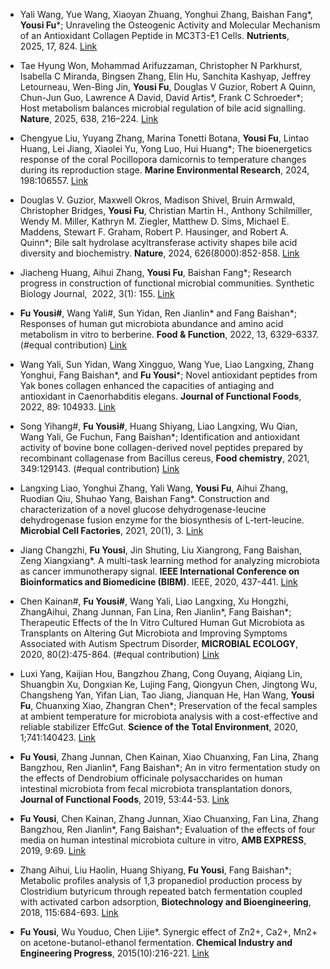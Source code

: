 * Yali Wang, Yue Wang, Xiaoyan Zhuang, Yonghui Zhang, Baishan Fang*, **Yousi Fu***; Unraveling the Osteogenic Activity and Molecular Mechanism of an Antioxidant Collagen Peptide in MC3T3-E1 Cells. **Nutrients**, 2025, 17, 824. [Link](https://www.mdpi.com/2072-6643/17/5/824)

* Tae Hyung Won, Mohammad Arifuzzaman, Christopher N Parkhurst, Isabella C Miranda, Bingsen Zhang, Elin Hu, Sanchita Kashyap, Jeffrey Letourneau, Wen-Bing Jin, **Yousi Fu**, Douglas V Guzior, Robert A Quinn, Chun-Jun Guo, Lawrence A David, David Artis*, Frank C Schroeder*; Host metabolism balances microbial regulation of bile acid signalling. **Nature**, 2025, 638, 216–224. [Link](https://www.nature.com/articles/s41586-024-08379-9)

* Chengyue Liu, Yuyang Zhang, Marina Tonetti Botana, **Yousi Fu**, Lintao Huang, Lei Jiang, Xiaolei Yu, Yong Luo, Hui Huang*; The bioenergetics response of the coral Pocillopora damicornis to temperature changes during its reproduction stage. **Marine Environmental Research**, 2024, 198:106557. [Link](https://doi.org/10.1016/j.marenvres.2024.106557)

* Douglas V. Guzior, Maxwell Okros, Madison Shivel, Bruin Armwald, Christopher Bridges, **Yousi Fu**, Christian Martin H., Anthony Schilmiller, Wendy M. Miller, Kathryn M. Ziegler, Matthew D. Sims, Michael E. Maddens, Stewart F. Graham, Robert P. Hausinger, and Robert A. Quinn*; Bile salt hydrolase acyltransferase activity shapes bile acid diversity and biochemistry. **Nature**, 2024, 626(8000):852-858. [Link](https://www.nature.com/articles/s41586-024-07017-8)

* Jiacheng Huang, Aihui Zhang, **Yousi Fu**, Baishan Fang*; Research progress in construction of functional microbial communities. Synthetic Biology Journal,  2022, 3(1): 155. [Link](https://doi.org/10.12211/2096-8280.2021-074)

* **Fu Yousi#**, Wang Yali#, Sun Yidan, Ren Jianlin* and Fang Baishan*; Responses of human gut microbiota abundance and amino acid metabolism in vitro to berberine. **Food & Function**, 2022, 13, 6329-6337. (#equal contribution) [Link](https://doi.org/10.1039/D1FO04003K)

* Wang Yali, Sun Yidan, Wang Xingguo, Wang Yue, Liao Langxing, Zhang Yonghui, Fang Baishan*, and **Fu Yousi***; Novel antioxidant peptides from Yak bones collagen enhanced the capacities of antiaging and antioxidant in Caenorhabditis elegans. **Journal of Functional Foods**, 2022, 89: 104933. [Link](https://doi.org/10.1016/j.jff.2022.104933)

* Song Yihang#, **Fu Yousi#**, Huang Shiyang, Liao Langxing, Wu Qian, Wang Yali, Ge Fuchun, Fang Baishan*; Identification and antioxidant activity of bovine bone collagen-derived novel peptides prepared by recombinant collagenase from Bacillus cereus, **Food chemistry**, 2021, 349:129143. (#equal contribution) [Link](https://doi.org/10.1016/j.foodchem.2021.129143)

* Langxing Liao, Yonghui Zhang, Yali Wang, **Yousi Fu**, Aihui Zhang, Ruodian Qiu, Shuhao Yang, Baishan Fang*. Construction and characterization of a novel glucose dehydrogenase-leucine dehydrogenase fusion enzyme for the biosynthesis of L-tert-leucine. **Microbial Cell Factories**, 2021, 20(1), 3. [Link](https://link.springer.com/article/10.1186/s12934-020-01501-2)

* Jiang Changzhi, **Fu Yousi**, Jin Shuting, Liu Xiangrong, Fang Baishan, Zeng Xiangxiang*. A multi-task learning method for analyzing microbiota as cancer immunotherapy signal. **IEEE International Conference on Bioinformatics and Biomedicine (BIBM)**. IEEE, 2020, 437-441. [Link](https://ieeexplore.ieee.org/abstract/document/9313509)

* Chen Kainan#, **Fu Yousi#**, Wang Yali, Liao Langxing, Xu Hongzhi, ZhangAihui, Zhang Junnan, Fan Lina, Ren Jianlin*, Fang Baishan*; Therapeutic Effects of the In Vitro Cultured Human Gut Microbiota as Transplants on Altering Gut Microbiota and Improving Symptoms Associated with Autism Spectrum Disorder, **MICROBIAL ECOLOGY**, 2020, 80(2):475-864. (#equal contribution) [Link](https://link.springer.com/article/10.1007/s00248-020-01494-w)

* Luxi Yang, Kaijian Hou, Bangzhou Zhang, Cong Ouyang, Aiqiang Lin, Shuangbin Xu, Dongxian Ke, Lujing Fang, Qiongyun Chen, Jingtong Wu, Changsheng Yan, Yifan Lian, Tao Jiang, Jianquan He, Han Wang, **Yousi Fu**, Chuanxing Xiao, Zhangran Chen*; Preservation of the fecal samples at ambient temperature for microbiota analysis with a cost-effective and reliable stabilizer EffcGut. **Science of the Total Environment**, 2020, 1;741:140423. [Link](https://doi.org/10.1016/j.scitotenv.2020.140423)

* **Fu Yousi**, Zhang Junnan, Chen Kainan, Xiao Chuanxing, Fan Lina, Zhang Bangzhou, Ren Jianlin*, Fang Baishan*; An in vitro fermentation study on the effects of Dendrobium officinale polysaccharides on human intestinal microbiota from fecal microbiota transplantation donors, **Journal of Functional Foods**, 2019, 53:44-53. [Link](https://doi.org/10.1016/j.jff.2018.12.005)

* **Fu Yousi**, Chen Kainan, Zhang Junnan, Xiao Chuanxing, Fan Lina, Zhang Bangzhou, Ren Jianlin*, Fang Baishan*; Evaluation of the effects of four media on human intestinal microbiota culture in vitro, **AMB EXPRESS**, 2019, 9:69. [Link](https://link.springer.com/article/10.1186/s13568-019-0790-9)

* Zhang Aihui, Liu Haolin, Huang Shiyang, **Fu Yousi**, Fang Baishan*; Metabolic profiles analysis of 1,3 propanediol production process by Clostridium butyricum through repeated batch fermentation coupled with activated carbon adsorption, **Biotechnology and Bioengineering**, 2018, 115:684-693. [Link](https://doi.org/10.1002/bit.26488)

* **Fu Yousi**, Wu Youduo, Chen Lijie*. Synergic effect of Zn2+, Ca2+, Mn2+ on acetone-butanol-ethanol fermentation. **Chemical Industry and Engineering Progress**, 2015(10):216-221. [Link](10.16085/j.issn.1000-6613.2015.10.031)

